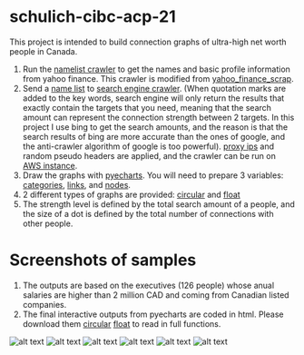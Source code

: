 # schulich-cibc-acp-21
This project is intended to build connection graphs of ultra-high net worth people in Canada.

1. Run the [namelist crawler](https://github.com/yuehuca/schulich-cibc-acp-21/blob/main/namelistcrawler/main.py) to get the names and basic profile information from yahoo finance.
   This crawler is modified from [yahoo_finance_scrap](https://github.com/Jaydeeph/MakeMeMoney/blob/809ca2a560858f6559d94f9f18a218bb715fcc4a/python_scripts/yahoo_finance_scrape.py).
2. Send a [name list](https://github.com/yuehuca/schulich-cibc-acp-21/blob/main/searchenginecrawler/namelist_canada_2.csv) to [search engine crawler](https://github.com/yuehuca/schulich-cibc-acp-21/blob/main/searchenginecrawler/bingcrawler.py). (When quotation marks are added to the key words, search engine will only return the results that exactly contain the targets that you need, meaning that the search amount can represent the connection strength between 2 targets. In this project I use bing to get the search amounts, and the reason is that the search results of bing are more accurate than the ones of google, and the anti-crawler algorithm of google is too powerful).
   [proxy ips](https://github.com/yuehuca/schulich-cibc-acp-21/blob/main/searchenginecrawler/getproxyip.py) and random pseudo headers are applied, and the crawler can be run on [AWS instance](https://aws.amazon.com/).
3. Draw the graphs with [pyecharts](https://pyecharts.org/#/en-us/). You will need to prepare 3 variables: [categories](https://github.com/yuehuca/schulich-cibc-acp-21/blob/main/buildconnectiongraph/categories.csv), [links](https://github.com/yuehuca/schulich-cibc-acp-21/blob/main/buildconnectiongraph/links.csv), and [nodes](https://github.com/yuehuca/schulich-cibc-acp-21/blob/main/buildconnectiongraph/nodes.csv).
4. 2 different types of graphs are provided: [circular](https://github.com/yuehuca/schulich-cibc-acp-21/blob/main/buildconnectiongraph/graph_2million.py) and [float](https://github.com/yuehuca/schulich-cibc-acp-21/blob/main/buildconnectiongraph/graph_2million_net.py)
5. The strength level is defined by the total search amount of a people, and the size of a dot is defined by the total number of connections with other people.

# Screenshots of samples

1. The outputs are based on the executives (126 people) whose anual salaries are higher than 2 million CAD and coming from Canadian listed companies.
2. The final interactive outputs from pyecharts are coded in html. Please download them [circular](https://github.com/yuehuca/schulich-cibc-acp-21/blob/main/buildconnectiongraph/graph_1.html) [float](https://github.com/yuehuca/schulich-cibc-acp-21/blob/main/buildconnectiongraph/graph_2.html) to read in full functions.

![alt text](https://github.com/yuehuca/schulich-cibc-acp-21/blob/main/buildconnectiongraph/2021-10-29_190310.png?raw=true)
![alt text](https://github.com/yuehuca/schulich-cibc-acp-21/blob/main/buildconnectiongraph/2021-10-29_190338.png?raw=true)
![alt text](https://github.com/yuehuca/schulich-cibc-acp-21/blob/main/buildconnectiongraph/2021-10-29_190400.png?raw=true)
![alt text](https://github.com/yuehuca/schulich-cibc-acp-21/blob/main/buildconnectiongraph/2021-10-29_190204.png?raw=true)
![alt text](https://github.com/yuehuca/schulich-cibc-acp-21/blob/main/buildconnectiongraph/2021-10-29_190433.png?raw=true)
![alt text](https://github.com/yuehuca/schulich-cibc-acp-21/blob/main/buildconnectiongraph/2021-10-29_190552.png?raw=true)


